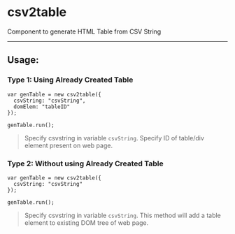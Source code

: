 # csv2table
Component to generate HTML Table from CSV String

---

## Usage:

### Type 1: Using Already Created Table

```
var genTable = new csv2table({
  csvString: "csvString",
  domElem: "tableID"
});

genTable.run();
```
> Specify csvstring in variable `csvString`.
> Specify ID of table/div element present on web page.



### Type 2: Without using Already Created Table

```
var genTable = new csv2table({
  csvString: "csvString"
});

genTable.run();
```
> Specify csvstring in variable `csvString`. This method will add a table element to existing DOM tree of web page.
